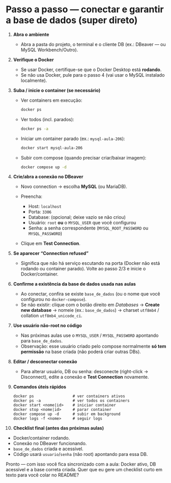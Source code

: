 # Passo a passo — conectar e garantir a base de dados (super direto)

1. **Abra o ambiente**

   * Abra a pasta do projeto, o terminal e o cliente DB (ex.: DBeaver — ou MySQL Workbench/Outro).

2. **Verifique o Docker**

   * Se usar Docker, certifique-se que o Docker Desktop está **rodando**.
   * Se não usa Docker, pule para o passo 4 (vai usar o MySQL instalado localmente).

3. **Suba / inicie o container (se necessário)**

   * Ver containers em execução:

     ```bash
     docker ps
     ```
   * Ver todos (incl. parados):

     ```bash
     docker ps -a
     ```
   * Iniciar um container parado (ex.: `mysql-aula-206`):

     ```bash
     docker start mysql-aula-206
     ```
   * Subir com compose (quando precisar criar/baixar imagem):

     ```bash
     docker compose up -d
     ```

4. **Crie/abra a conexão no DBeaver**

   * Novo connection → escolha **MySQL** (ou MariaDB).
   * Preencha:

     * Host: `localhost`
     * Porta: `3306`
     * Database: (opcional; deixe vazio se não criou)
     * Usuário: `root` **ou** o `MYSQL_USER` que você configurou
     * Senha: a senha correspondente (`MYSQL_ROOT_PASSWORD` ou `MYSQL_PASSWORD`)
   * Clique em **Test Connection**.

5. **Se aparecer “Connection refused”**

   * Significa que não há serviço escutando na porta (Docker não está rodando ou container parado). Volte ao passo 2/3 e inicie o Docker/container.

6. **Confirme a existência da base de dados usada nas aulas**

   * Ao conectar, confira se existe `base_de_dados` (ou o nome que você configurou no `docker-compose`).
   * Se não existir: clique com o botão direito em *Databases* → **Create new database** → nomeie (ex.: `base_de_dados`) → charset `utf8mb4` / collation `utf8mb4_unicode_ci`.

7. **Use usuário não-root no código**

   * Nas próximas aulas use o `MYSQL_USER` / `MYSQL_PASSWORD` apontando para `base_de_dados`.
   * Observação: esse usuário criado pelo compose normalmente **só tem permissão** na base criada (não poderá criar outras DBs).

8. **Editar / desconectar conexão**

   * Para alterar usuário, DB ou senha: desconecte (right-click → Disconnect), edite a conexão e **Test Connection** novamente.

9. **Comandos úteis rápidos**

   ```
   docker ps                 # ver containers ativos
   docker ps -a              # ver todos os containers
   docker start <nome|id>    # iniciar container
   docker stop <nome|id>     # parar container
   docker compose up -d      # subir em background
   docker logs -f <nome>     # seguir logs
   ```

10. **Checklist final (antes das próximas aulas)**

* Docker/container rodando.
* Conexão no DBeaver funcionando.
* `base_de_dados` criada e acessível.
* Código usará `usuario`/`senha` (não root) apontando para essa DB.

Pronto — com isso você fica sincronizado com a aula: Docker ativo, DB acessível e a base correta criada. Quer que eu gere um checklist curto em texto para você colar no README?
